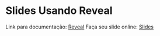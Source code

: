 # Slides Usando Reveal
Link para documentação: [Reveal](https://revealjs.com)
Faça seu slide online: [Slides](https://slides.com)
